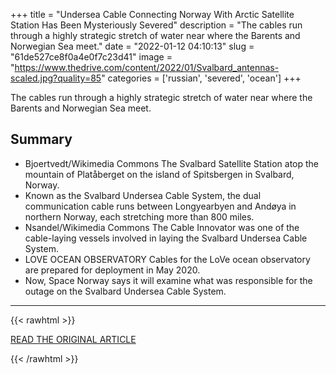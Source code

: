 +++
title = "Undersea Cable Connecting Norway With Arctic Satellite Station Has Been Mysteriously Severed"
description = "The cables run through a highly strategic stretch of water near where the Barents and Norwegian Sea meet."
date = "2022-01-12 04:10:13"
slug = "61de527ce8f0a4e0f7c23d41"
image = "https://www.thedrive.com/content/2022/01/Svalbard_antennas-scaled.jpg?quality=85"
categories = ['russian', 'severed', 'ocean']
+++

The cables run through a highly strategic stretch of water near where the Barents and Norwegian Sea meet.

## Summary

- Bjoertvedt/Wikimedia Commons The Svalbard Satellite Station atop the mountain of Platåberget on the island of Spitsbergen in Svalbard, Norway.
- Known as the Svalbard Undersea Cable System, the dual communication cable runs between Longyearbyen and Andøya in northern Norway, each stretching more than 800 miles.
- Nsandel/Wikimedia Commons The Cable Innovator was one of the cable-laying vessels involved in laying the Svalbard Undersea Cable System.
- LOVE OCEAN OBSERVATORY Cables for the LoVe ocean observatory are prepared for deployment in May 2020.
- Now, Space Norway says it will examine what was responsible for the outage on the Svalbard Undersea Cable System.

---

{{< rawhtml >}}
  <p class="article-category">
    <a target="_blank" href="https://www.thedrive.com/the-war-zone/43828/undersea-cable-connecting-norway-with-arctic-satellite-station-has-been-mysteriously-severed">READ THE ORIGINAL ARTICLE</a>
  </p>
{{< /rawhtml >}}
